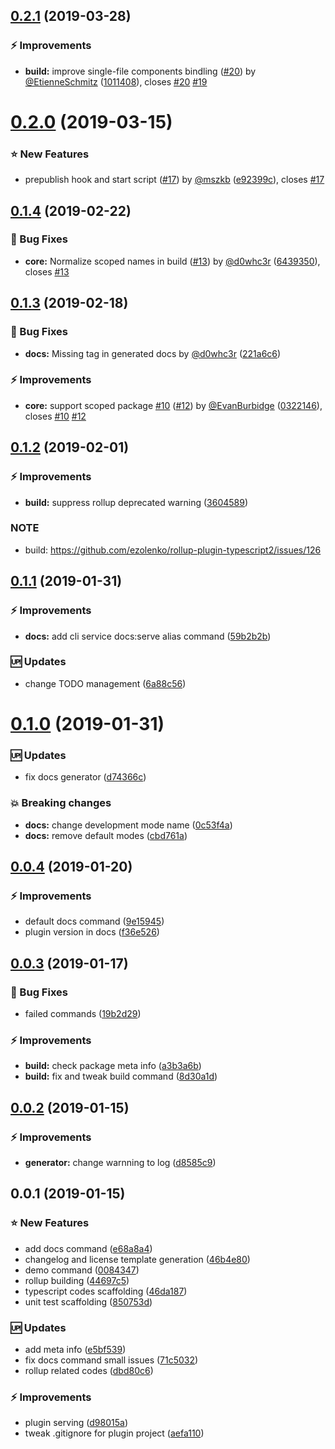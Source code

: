 <a name="0.2.1"></a>
## [0.2.1](https://github.com/kazupon/vue-cli-plugin-p11n/compare/v0.2.0...v0.2.1) (2019-03-28)


### :zap: Improvements

* **build:** improve single-file components bindling ([#20](https://github.com/kazupon/vue-cli-plugin-p11n/issues/20)) by [@EtienneSchmitz](https://github.com/EtienneSchmitz) ([1011408](https://github.com/kazupon/vue-cli-plugin-p11n/commit/1011408)), closes [#20](https://github.com/kazupon/vue-cli-plugin-p11n/issues/20) [#19](https://github.com/kazupon/vue-cli-plugin-p11n/issues/19)



<a name="0.2.0"></a>
# [0.2.0](https://github.com/kazupon/vue-cli-plugin-p11n/compare/v0.1.4...v0.2.0) (2019-03-15)


### :star: New Features

* prepublish hook and start script ([#17](https://github.com/kazupon/vue-cli-plugin-p11n/issues/17)) by [@mszkb](https://github.com/mszkb) ([e92399c](https://github.com/kazupon/vue-cli-plugin-p11n/commit/e92399c)), closes [#17](https://github.com/kazupon/vue-cli-plugin-p11n/issues/17)



<a name="0.1.4"></a>
## [0.1.4](https://github.com/kazupon/vue-cli-plugin-p11n/compare/v0.1.3...v0.1.4) (2019-02-22)


### :bug: Bug Fixes

* **core:** Normalize scoped names in build ([#13](https://github.com/kazupon/vue-cli-plugin-p11n/issues/13)) by [@d0whc3r](https://github.com/d0whc3r) ([6439350](https://github.com/kazupon/vue-cli-plugin-p11n/commit/6439350)), closes [#13](https://github.com/kazupon/vue-cli-plugin-p11n/issues/13)



<a name="0.1.3"></a>
## [0.1.3](https://github.com/kazupon/vue-cli-plugin-p11n/compare/v0.1.2...v0.1.3) (2019-02-18)


### :bug: Bug Fixes

* **docs:** Missing tag in generated docs by [@d0whc3r](https://github.com/d0whc3r) ([221a6c6](https://github.com/kazupon/vue-cli-plugin-p11n/commit/221a6c6))


### :zap: Improvements

* **core:** support scoped package [#10](https://github.com/kazupon/vue-cli-plugin-p11n/issues/10) ([#12](https://github.com/kazupon/vue-cli-plugin-p11n/issues/12)) by [@EvanBurbidge](https://github.com/EvanBurbidge) ([0322146](https://github.com/kazupon/vue-cli-plugin-p11n/commit/0322146)), closes [#10](https://github.com/kazupon/vue-cli-plugin-p11n/issues/10) [#12](https://github.com/kazupon/vue-cli-plugin-p11n/issues/12)



<a name="0.1.2"></a>
## [0.1.2](https://github.com/kazupon/vue-cli-plugin-p11n/compare/v0.1.1...v0.1.2) (2019-02-01)


### :zap: Improvements

* **build:** suppress rollup deprecated warning ([3604589](https://github.com/kazupon/vue-cli-plugin-p11n/commit/3604589))


### NOTE

* build: https://github.com/ezolenko/rollup-plugin-typescript2/issues/126



<a name="0.1.1"></a>
## [0.1.1](https://github.com/kazupon/vue-cli-plugin-p11n/compare/v0.1.0...v0.1.1) (2019-01-31)


### :zap: Improvements

* **docs:** add cli service docs:serve alias command ([59b2b2b](https://github.com/kazupon/vue-cli-plugin-p11n/commit/59b2b2b))


### :up: Updates

* change TODO management ([6a88c56](https://github.com/kazupon/vue-cli-plugin-p11n/commit/6a88c56))


<a name="0.1.0"></a>
# [0.1.0](https://github.com/kazupon/vue-cli-plugin-p11n/compare/v0.0.4...v0.1.0) (2019-01-31)


### :up: Updates

* fix docs generator ([d74366c](https://github.com/kazupon/vue-cli-plugin-p11n/commit/d74366c))


### :boom: Breaking changes

* **docs:** change development mode name ([0c53f4a](https://github.com/kazupon/vue-cli-plugin-p11n/commit/0c53f4a))
* **docs:** remove default modes ([cbd761a](https://github.com/kazupon/vue-cli-plugin-p11n/commit/cbd761a))


<a name="0.0.4"></a>
## [0.0.4](https://github.com/kazupon/vue-cli-plugin-p11n/compare/v0.0.3...v0.0.4) (2019-01-20)


### :zap: Improvements

* default docs command ([9e15945](https://github.com/kazupon/vue-cli-plugin-p11n/commit/9e15945))
* plugin version in docs ([f36e526](https://github.com/kazupon/vue-cli-plugin-p11n/commit/f36e526))



<a name="0.0.3"></a>
## [0.0.3](https://github.com/kazupon/vue-cli-plugin-p11n/compare/v0.0.2...v0.0.3) (2019-01-17)


### :bug: Bug Fixes

* failed commands ([19b2d29](https://github.com/kazupon/vue-cli-plugin-p11n/commit/19b2d29))


### :zap: Improvements

* **build:** check package meta info ([a3b3a6b](https://github.com/kazupon/vue-cli-plugin-p11n/commit/a3b3a6b))
* **build:** fix and tweak build command ([8d30a1d](https://github.com/kazupon/vue-cli-plugin-p11n/commit/8d30a1d))



<a name="0.0.2"></a>
## [0.0.2](https://github.com/kazupon/vue-cli-plugin-p11n/compare/v0.0.1...v0.0.2) (2019-01-15)


### :zap: Improvements

* **generator:** change warnning to log ([d8585c9](https://github.com/kazupon/vue-cli-plugin-p11n/commit/d8585c9))



<a name="0.0.1"></a>
## 0.0.1 (2019-01-15)


### :star: New Features

* add docs command ([e68a8a4](https://github.com/kazupon/vue-cli-plugin-p11n/commit/e68a8a4))
* changelog and license template generation ([46b4e80](https://github.com/kazupon/vue-cli-plugin-p11n/commit/46b4e80))
* demo command ([0084347](https://github.com/kazupon/vue-cli-plugin-p11n/commit/0084347))
* rollup building ([44697c5](https://github.com/kazupon/vue-cli-plugin-p11n/commit/44697c5))
* typescript codes scaffolding ([46da187](https://github.com/kazupon/vue-cli-plugin-p11n/commit/46da187))
* unit test scaffolding ([850753d](https://github.com/kazupon/vue-cli-plugin-p11n/commit/850753d))


### :up: Updates

* add meta info ([e5bf539](https://github.com/kazupon/vue-cli-plugin-p11n/commit/e5bf539))
* fix docs command small issues ([71c5032](https://github.com/kazupon/vue-cli-plugin-p11n/commit/71c5032))
* rollup related codes ([dbd80c6](https://github.com/kazupon/vue-cli-plugin-p11n/commit/dbd80c6))


### :zap: Improvements

* plugin serving ([d98015a](https://github.com/kazupon/vue-cli-plugin-p11n/commit/d98015a))
* tweak .gitignore for plugin project ([aefa110](https://github.com/kazupon/vue-cli-plugin-p11n/commit/aefa110))



